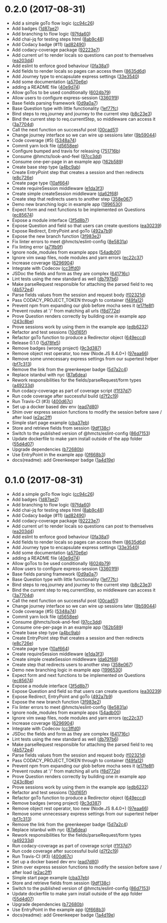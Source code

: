 <a name="0.2.0"></a>
# 0.2.0 (2017-08-31)

* Add a simple goTo flow logic ([cc94c26](https://github.com/hmcts/one-per-page/commit/cc94c26))
* Add badges ([1d87ae2](https://github.com/hmcts/one-per-page/commit/1d87ae2))
* Add branching to flow logic ([97fda60](https://github.com/hmcts/one-per-page/commit/97fda60))
* Add chai-jq for testing steps html ([8ab9c48](https://github.com/hmcts/one-per-page/commit/8ab9c48))
* Add Codacy badge (#11) ([ad82490](https://github.com/hmcts/one-per-page/commit/ad82490))
* Add codacy-coverage package ([92223e7](https://github.com/hmcts/one-per-page/commit/92223e7))
* Add current url to render locals so questions can post to themselves ([ea203d4](https://github.com/hmcts/one-per-page/commit/ea203d4))
* Add eslint to enforce good behaviour ([0fa38a1](https://github.com/hmcts/one-per-page/commit/0fa38a1))
* Add fields to render locals so pages can access them ([8635d6d](https://github.com/hmcts/one-per-page/commit/8635d6d))
* Add Journey type to encapsulate express settings ([33e3540](https://github.com/hmcts/one-per-page/commit/33e3540))
* Add some documentation ([a570e6e](https://github.com/hmcts/one-per-page/commit/a570e6e))
* adding a README file ([40e9d74](https://github.com/hmcts/one-per-page/commit/40e9d74))
* Allow goTos to be used conditionally ([6024b79](https://github.com/hmcts/one-per-page/commit/6024b79))
* Allow users to configure express-session ([33601f9](https://github.com/hmcts/one-per-page/commit/33601f9))
* Base fields parsing framework ([0d9a0a7](https://github.com/hmcts/one-per-page/commit/0d9a0a7))
* Base Question type with little functionality ([1ef77fc](https://github.com/hmcts/one-per-page/commit/1ef77fc))
* Bind steps to req.journey and journey to the current step ([b8c23e3](https://github.com/hmcts/one-per-page/commit/b8c23e3))
* Bind the current step to req.currentStep, so middleware can access it ([3a7704d](https://github.com/hmcts/one-per-page/commit/3a7704d))
* Call the next function on successful post ([00cad51](https://github.com/hmcts/one-per-page/commit/00cad51))
* Change journey interface so we can wire up sessions later ([9b59044](https://github.com/hmcts/one-per-page/commit/9b59044))
* Code coverage (#5) ([5348a74](https://github.com/hmcts/one-per-page/commit/5348a74))
* Commit yarn lock file ([d5658ee](https://github.com/hmcts/one-per-page/commit/d5658ee))
* Configure bumped and travis for releasing ([751716b](https://github.com/hmcts/one-per-page/commit/751716b))
* Consume @hmcts/look-and-feel ([97cc3dd](https://github.com/hmcts/one-per-page/commit/97cc3dd))
* Consume one-per-page in an example app ([162b589](https://github.com/hmcts/one-per-page/commit/162b589))
* Create base step type ([a4bc9ab](https://github.com/hmcts/one-per-page/commit/a4bc9ab))
* Create EntryPoint step that creates a session and then redirects ([e8c726e](https://github.com/hmcts/one-per-page/commit/e8c726e))
* Create page type ([10af664](https://github.com/hmcts/one-per-page/commit/10af664))
* Create requireSession middleware ([e1da3f3](https://github.com/hmcts/one-per-page/commit/e1da3f3))
* Create simple createSession middleware ([da62f68](https://github.com/hmcts/one-per-page/commit/da62f68))
* Create step that redirects users to another step ([358e067](https://github.com/hmcts/one-per-page/commit/358e067))
* Demo new branching logic in example app ([1996530](https://github.com/hmcts/one-per-page/commit/1996530))
* Expect form and next functions to be implemented on Questions ([ec85674](https://github.com/hmcts/one-per-page/commit/ec85674))
* Expose a module interface ([3f5d8b7](https://github.com/hmcts/one-per-page/commit/3f5d8b7))
* Expose Question and field so that users can create questions ([ea30239](https://github.com/hmcts/one-per-page/commit/ea30239))
* Expose Redirect, EntryPoint and goTo ([492a7b9](https://github.com/hmcts/one-per-page/commit/492a7b9))
* Expose the new branch function ([3f983e2](https://github.com/hmcts/one-per-page/commit/3f983e2))
* Fix linter errors to meet @hmcts/eslint-config ([8e5831a](https://github.com/hmcts/one-per-page/commit/8e5831a))
* Fix linting error ([a71fb9f](https://github.com/hmcts/one-per-page/commit/a71fb9f))
* Ignore node_modules from example apps ([54adb00](https://github.com/hmcts/one-per-page/commit/54adb00))
* Ignore vim swap files, node modules and yarn errors ([ec22c37](https://github.com/hmcts/one-per-page/commit/ec22c37))
* Increase coverage ([6296904](https://github.com/hmcts/one-per-page/commit/6296904))
* Integrate with Codecov ([cc3ffd0](https://github.com/hmcts/one-per-page/commit/cc3ffd0))
* JSDoc the fields and form as they are complex ([641716c](https://github.com/hmcts/one-per-page/commit/641716c))
* Lint tests using the new standard as well ([db797b6](https://github.com/hmcts/one-per-page/commit/db797b6))
* Make parseRequest responsible for attaching the parsed field to req ([4b572e4](https://github.com/hmcts/one-per-page/commit/4b572e4))
* Parse fields values from the session and request body ([f02321d](https://github.com/hmcts/one-per-page/commit/f02321d))
* Pass CODACY_PROJECT_TOKEN through to container ([f49fa12](https://github.com/hmcts/one-per-page/commit/f49fa12))
* Prevent npm from expanding our glob before mocha sees it ([e17fe8f](https://github.com/hmcts/one-per-page/commit/e17fe8f))
* Prevent routes at '/' from matching all urls ([f8d772e](https://github.com/hmcts/one-per-page/commit/f8d772e))
* Prove Question renders correctly by building one in example app ([243c8be](https://github.com/hmcts/one-per-page/commit/243c8be))
* Prove sessions work by using them in the example app ([edb6232](https://github.com/hmcts/one-per-page/commit/edb6232))
* Refactor and test sessions ([10d165f](https://github.com/hmcts/one-per-page/commit/10d165f))
* Refactor goTo function to produce a Redirector object ([649eccd](https://github.com/hmcts/one-per-page/commit/649eccd))
* Release 0.1.0 ([5d78fe5](https://github.com/hmcts/one-per-page/commit/5d78fe5))
* Remove badges (wrong project) ([9c3d387](https://github.com/hmcts/one-per-page/commit/9c3d387))
* Remove object rest operator, too new (Node.JS 8.4.0+) ([97eaa66](https://github.com/hmcts/one-per-page/commit/97eaa66))
* Remove some unnecessary express settings from our supertest helper ([bf7c313](https://github.com/hmcts/one-per-page/commit/bf7c313))
* Remove the link from the greenkeeper badge ([5d7a2c4](https://github.com/hmcts/one-per-page/commit/5d7a2c4))
* Replace istanbul with nyc ([87a6dea](https://github.com/hmcts/one-per-page/commit/87a6dea))
* Rework responsibilities for the fields/parseRequest/form types ([a49233d](https://github.com/hmcts/one-per-page/commit/a49233d))
* Run codacy-coverage as part of coverage script ([f1f37d7](https://github.com/hmcts/one-per-page/commit/f1f37d7))
* Run code coverage after successful build ([d7f2c19](https://github.com/hmcts/one-per-page/commit/d7f2c19))
* Run Travis-CI (#3) ([400d67c](https://github.com/hmcts/one-per-page/commit/400d67c))
* Set up a docker based dev env ([ead7d80](https://github.com/hmcts/one-per-page/commit/ead7d80))
* Shim over express session functions to modify the session before save / after load ([e2ac2ff](https://github.com/hmcts/one-per-page/commit/e2ac2ff))
* Simple start page example ([cba37eb](https://github.com/hmcts/one-per-page/commit/cba37eb))
* Store and retrieve fields from session ([9df138c](https://github.com/hmcts/one-per-page/commit/9df138c))
* Switch to the published version of @hmcts/eslint-config ([86d7153](https://github.com/hmcts/one-per-page/commit/86d7153))
* Update dockerfile to make yarn install outside of the app folder ([55d4d07](https://github.com/hmcts/one-per-page/commit/55d4d07))
* Upgrade dependencies ([b72680b](https://github.com/hmcts/one-per-page/commit/b72680b))
* Use EntryPoint in the example app ([0f668b3](https://github.com/hmcts/one-per-page/commit/0f668b3))
* docs(readme): add Greenkeeper badge ([1a4d19e](https://github.com/hmcts/one-per-page/commit/1a4d19e))



<a name="0.1.0"></a>
# 0.1.0 (2017-08-31)

* Add a simple goTo flow logic ([cc94c26](https://github.com/hmcts/one-per-page/commit/cc94c26))
* Add badges ([1d87ae2](https://github.com/hmcts/one-per-page/commit/1d87ae2))
* Add branching to flow logic ([97fda60](https://github.com/hmcts/one-per-page/commit/97fda60))
* Add chai-jq for testing steps html ([8ab9c48](https://github.com/hmcts/one-per-page/commit/8ab9c48))
* Add Codacy badge (#11) ([ad82490](https://github.com/hmcts/one-per-page/commit/ad82490))
* Add codacy-coverage package ([92223e7](https://github.com/hmcts/one-per-page/commit/92223e7))
* Add current url to render locals so questions can post to themselves ([ea203d4](https://github.com/hmcts/one-per-page/commit/ea203d4))
* Add eslint to enforce good behaviour ([0fa38a1](https://github.com/hmcts/one-per-page/commit/0fa38a1))
* Add fields to render locals so pages can access them ([8635d6d](https://github.com/hmcts/one-per-page/commit/8635d6d))
* Add Journey type to encapsulate express settings ([33e3540](https://github.com/hmcts/one-per-page/commit/33e3540))
* Add some documentation ([a570e6e](https://github.com/hmcts/one-per-page/commit/a570e6e))
* adding a README file ([40e9d74](https://github.com/hmcts/one-per-page/commit/40e9d74))
* Allow goTos to be used conditionally ([6024b79](https://github.com/hmcts/one-per-page/commit/6024b79))
* Allow users to configure express-session ([33601f9](https://github.com/hmcts/one-per-page/commit/33601f9))
* Base fields parsing framework ([0d9a0a7](https://github.com/hmcts/one-per-page/commit/0d9a0a7))
* Base Question type with little functionality ([1ef77fc](https://github.com/hmcts/one-per-page/commit/1ef77fc))
* Bind steps to req.journey and journey to the current step ([b8c23e3](https://github.com/hmcts/one-per-page/commit/b8c23e3))
* Bind the current step to req.currentStep, so middleware can access it ([3a7704d](https://github.com/hmcts/one-per-page/commit/3a7704d))
* Call the next function on successful post ([00cad51](https://github.com/hmcts/one-per-page/commit/00cad51))
* Change journey interface so we can wire up sessions later ([9b59044](https://github.com/hmcts/one-per-page/commit/9b59044))
* Code coverage (#5) ([5348a74](https://github.com/hmcts/one-per-page/commit/5348a74))
* Commit yarn lock file ([d5658ee](https://github.com/hmcts/one-per-page/commit/d5658ee))
* Consume @hmcts/look-and-feel ([97cc3dd](https://github.com/hmcts/one-per-page/commit/97cc3dd))
* Consume one-per-page in an example app ([162b589](https://github.com/hmcts/one-per-page/commit/162b589))
* Create base step type ([a4bc9ab](https://github.com/hmcts/one-per-page/commit/a4bc9ab))
* Create EntryPoint step that creates a session and then redirects ([e8c726e](https://github.com/hmcts/one-per-page/commit/e8c726e))
* Create page type ([10af664](https://github.com/hmcts/one-per-page/commit/10af664))
* Create requireSession middleware ([e1da3f3](https://github.com/hmcts/one-per-page/commit/e1da3f3))
* Create simple createSession middleware ([da62f68](https://github.com/hmcts/one-per-page/commit/da62f68))
* Create step that redirects users to another step ([358e067](https://github.com/hmcts/one-per-page/commit/358e067))
* Demo new branching logic in example app ([1996530](https://github.com/hmcts/one-per-page/commit/1996530))
* Expect form and next functions to be implemented on Questions ([ec85674](https://github.com/hmcts/one-per-page/commit/ec85674))
* Expose a module interface ([3f5d8b7](https://github.com/hmcts/one-per-page/commit/3f5d8b7))
* Expose Question and field so that users can create questions ([ea30239](https://github.com/hmcts/one-per-page/commit/ea30239))
* Expose Redirect, EntryPoint and goTo ([492a7b9](https://github.com/hmcts/one-per-page/commit/492a7b9))
* Expose the new branch function ([3f983e2](https://github.com/hmcts/one-per-page/commit/3f983e2))
* Fix linter errors to meet @hmcts/eslint-config ([8e5831a](https://github.com/hmcts/one-per-page/commit/8e5831a))
* Ignore node_modules from example apps ([54adb00](https://github.com/hmcts/one-per-page/commit/54adb00))
* Ignore vim swap files, node modules and yarn errors ([ec22c37](https://github.com/hmcts/one-per-page/commit/ec22c37))
* Increase coverage ([6296904](https://github.com/hmcts/one-per-page/commit/6296904))
* Integrate with Codecov ([cc3ffd0](https://github.com/hmcts/one-per-page/commit/cc3ffd0))
* JSDoc the fields and form as they are complex ([641716c](https://github.com/hmcts/one-per-page/commit/641716c))
* Lint tests using the new standard as well ([db797b6](https://github.com/hmcts/one-per-page/commit/db797b6))
* Make parseRequest responsible for attaching the parsed field to req ([4b572e4](https://github.com/hmcts/one-per-page/commit/4b572e4))
* Parse fields values from the session and request body ([f02321d](https://github.com/hmcts/one-per-page/commit/f02321d))
* Pass CODACY_PROJECT_TOKEN through to container ([f49fa12](https://github.com/hmcts/one-per-page/commit/f49fa12))
* Prevent npm from expanding our glob before mocha sees it ([e17fe8f](https://github.com/hmcts/one-per-page/commit/e17fe8f))
* Prevent routes at '/' from matching all urls ([f8d772e](https://github.com/hmcts/one-per-page/commit/f8d772e))
* Prove Question renders correctly by building one in example app ([243c8be](https://github.com/hmcts/one-per-page/commit/243c8be))
* Prove sessions work by using them in the example app ([edb6232](https://github.com/hmcts/one-per-page/commit/edb6232))
* Refactor and test sessions ([10d165f](https://github.com/hmcts/one-per-page/commit/10d165f))
* Refactor goTo function to produce a Redirector object ([649eccd](https://github.com/hmcts/one-per-page/commit/649eccd))
* Remove badges (wrong project) ([9c3d387](https://github.com/hmcts/one-per-page/commit/9c3d387))
* Remove object rest operator, too new (Node.JS 8.4.0+) ([97eaa66](https://github.com/hmcts/one-per-page/commit/97eaa66))
* Remove some unnecessary express settings from our supertest helper ([bf7c313](https://github.com/hmcts/one-per-page/commit/bf7c313))
* Remove the link from the greenkeeper badge ([5d7a2c4](https://github.com/hmcts/one-per-page/commit/5d7a2c4))
* Replace istanbul with nyc ([87a6dea](https://github.com/hmcts/one-per-page/commit/87a6dea))
* Rework responsibilities for the fields/parseRequest/form types ([a49233d](https://github.com/hmcts/one-per-page/commit/a49233d))
* Run codacy-coverage as part of coverage script ([f1f37d7](https://github.com/hmcts/one-per-page/commit/f1f37d7))
* Run code coverage after successful build ([d7f2c19](https://github.com/hmcts/one-per-page/commit/d7f2c19))
* Run Travis-CI (#3) ([400d67c](https://github.com/hmcts/one-per-page/commit/400d67c))
* Set up a docker based dev env ([ead7d80](https://github.com/hmcts/one-per-page/commit/ead7d80))
* Shim over express session functions to modify the session before save / after load ([e2ac2ff](https://github.com/hmcts/one-per-page/commit/e2ac2ff))
* Simple start page example ([cba37eb](https://github.com/hmcts/one-per-page/commit/cba37eb))
* Store and retrieve fields from session ([9df138c](https://github.com/hmcts/one-per-page/commit/9df138c))
* Switch to the published version of @hmcts/eslint-config ([86d7153](https://github.com/hmcts/one-per-page/commit/86d7153))
* Update dockerfile to make yarn install outside of the app folder ([55d4d07](https://github.com/hmcts/one-per-page/commit/55d4d07))
* Upgrade dependencies ([b72680b](https://github.com/hmcts/one-per-page/commit/b72680b))
* Use EntryPoint in the example app ([0f668b3](https://github.com/hmcts/one-per-page/commit/0f668b3))
* docs(readme): add Greenkeeper badge ([1a4d19e](https://github.com/hmcts/one-per-page/commit/1a4d19e))



